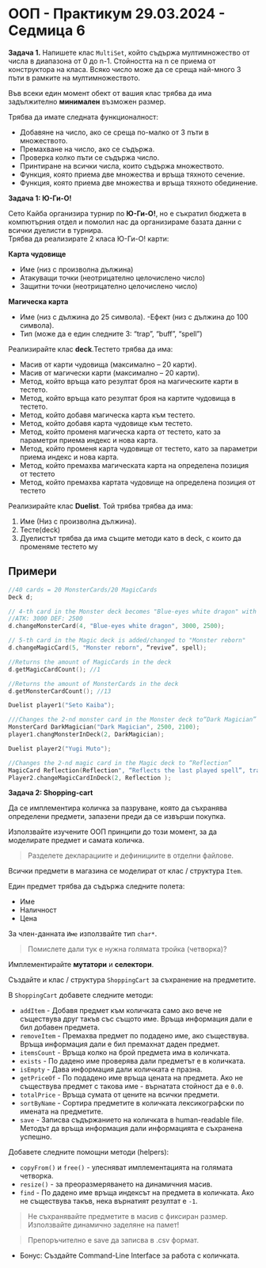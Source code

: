 # OOП - Практикум 29.03.2024 - Седмица 6


**Задача 1.**
Напишете клас `MultiSet`, който съдържа мултимножество от числа в диапазона от 0 до n-1. Стойността на n се приема от конструктора на класа. Всяко число може да се среща най-много 3 пъти в рамките на мултимножеството.

Във всеки един момент обект от вашия клас трябва да има задължително **минимален** възможен размер.

Трябва да имате следната функционалност:
* Добавяне на число, ако се среща по-малко от 3 пъти в множеството.
* Премахване на число, ако се съдържа.
* Проверка колко пъти се съдържа число.
* Принтиране на всички числа, които съдържа множеството.
* Функция, която приема две множества и връща тяхното сечение.
* Функция, която приема две множества и връща тяхното обединение.

**Задача 1: Ю-Ги-О!**

Сето Кайба организира турнир по **Ю-Ги-О!**, но е съкратил бюджета в компютърния отдел и помолил нас да организираме базата данни с всички дуелисти в турнира.<br />
Трябва да реализирате 2 класа Ю-Ги-О! карти: <br />

**Карта чудовище**
- Име (низ с произволна дължина)
- Атакуващи точки (неотрицателно целочислено число)
- Защитни точки (неотрицателно целочислено число)

**Магическа карта**
- Име (низ с дължина до 25 символа).
-Ефект (низ с дължина до 100 символа).
- Тип (може да е един следните 3: “trap”, “buff”, “spell”)

Реализирайте клас **deck**.Тестето трябва да има:
- Масив от карти чудовища (максимално – 20 карти).
- Масив от магически карти (максимално – 20 карти).
- Метод, който връща като резултат броя на магическите карти в тестето.
- Метод, който връща като резултат броя на картите чудовища в тестето.
- Метод, който добавя магическа карта към тестето.
- Метод, който добавя карта чудовище към тестето.
- Метод, който променя магическа карта от тестето, като за параметри приема индекс и нова карта.
- Метод, който променя карта чудовище от тестето, като за параметри приема индекс и нова карта.
- Метод, който премахва магическата карта на определена позиция от тестето
- Метод, който премахва картата чудовище на определена позиция от тестето

Реализирайте клас **Duelist**. Той трябва трябва да има:
1. Име (Низ с произволна дължина).
2. Тесте(deck)
3. Дуелистът трябва да има същите методи като в deck, с които да променяме тестето 
му

## Примери
```c++
//40 cards = 20 MonsterCards/20 MagicCards
Deck d;

// 4-th card in the Monster deck becomes "Blue-eyes white dragon" with
//ATK: 3000 DEF: 2500
d.changeMonsterCard(4, "Blue-eyes white dragon", 3000, 2500);

// 5-th card in the Magic deck is added/changed to "Monster reborn"
d.changeMagicCard(5, "Monster reborn", “revive”, spell);

//Returns the amount of MagicCards in the deck
d.getMagicCardCount(); //1

//Returns the amount of MonsterCards in the deck
d.getMonsterCardCount(); //13

Duelist player1("Seto Kaiba");

///Changes the 2-nd monster card in the Monster deck to“Dark Magician”
MonsterCard DarkMagician("Dark Magician", 2500, 2100);
player1.changMonsterInDeck(2, DarkMagician);

Duelist player2("Yugi Muto");

//Changes the 2-nd magic card in the Magic deck to “Reflection”
MagicCard Reflection(Reflection", “Reflects the last played spell”, trap);
Player2.changeMagicCardInDeck(2, Reflection );
```
**Задача 2: Shopping-cart**

Да се имплементира количка за пазруване, която да съхранява определени предмети, запазени преди да се извърши покупка.

Използвайте изучените ООП  принципи до този момент, за да моделирате предмет и самата количка.

> Разделете декларациите и дефинициите в отделни файлове.

Всички предмети в магазина се моделират от клас / структура `Item`.

Един предмет трябва да съдържа следните полета:
- Име
- Наличност
- Цена

За член-данната `Име` използвайте тип `char*`.

> Помислете дали тук е нужна голямата тройка (четворка)?

Имплементирайте **мутатори** и **селектори**.

Създайте и клас / структура `ShoppingCart` за съхранение на предметите.

В `ShoppingCart` добавете следните методи:
- `addItem` - Добавя предмет към количката само ако вече не съществува друг такъв със същото име. Връща информация дали е бил добавен предмета.
- `removeItem` - Премахва предмет по подадено име, ако съществува. Връща информация дали е бил премахнат даден предмет.
- `itemsCount` - Връща колко на брой предмета има в количката.
- `exists` - По дадено име проверява дали предметът е в количката. 
- `isEmpty` - Дава информация дали количката е празна.
- `getPriceOf` - По подадено име връща цената на предмета. Ако не съществува предмет с такова име - върнатата стойност да е `0.0`.
- `totalPrice` - Връща сумата от цените на всички предмети.
- `sortByName` - Сортира предметите в количката лексикографски по имената на предметите.
- `save` - Записва съдържанието на количката в human-readable file. Методът да връща информация дали информацията е съхранена успешно.

Добавете следните помощни методи (helpers):

- `copyFrom()` и `free()` - улесняват имплементацията на голямата четворка.
- `resize()` - за преоразмеряването на динамичния масив.
- `find` - По дадено име връща индексът на предмета в количката. Ако не съществува такъв, нека върнатият резултат е `-1`.

> Не съхранявайте предметите в масив с фиксиран размер. 
> Използвайте динамично заделяне на памет!

> Препоръчително е save да записва в .csv формат.

* Бонус: Създайте Command-Line Interface за работа с количката.
